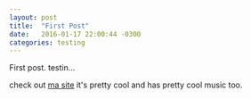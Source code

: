 ```yaml
---
layout: post
title:  "First Post"
date:   2016-01-17 22:00:44 -0300
categories: testing
---
```


First post. testin...

check out [ma site][ma-site] it's pretty cool and has pretty cool music too.

[ma-site]: http://argot.moe 
